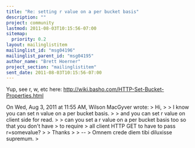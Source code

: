 ```yaml
---
title: "Re: setting r value on a per bucket basis"
description: ""
project: community
lastmod: 2011-08-03T10:15:56-07:00
sitemap:
  priority: 0.2
layout: mailinglistitem
mailinglist_id: "msg04196"
mailinglist_parent_id: "msg04195"
author_name: "Brett Hoerner"
project_section: "mailinglistitem"
sent_date: 2011-08-03T10:15:56-07:00
---
```



Yup, see r, w, etc here: http://wiki.basho.com/HTTP-Set-Bucket-Properties.html

On Wed, Aug 3, 2011 at 11:55 AM, Wilson MacGyver  wrote:
&gt; Hi,
&gt;
&gt; I know you can set n value on a per bucket basis.
&gt;
&gt; and you can set r value on client side for read.
&gt;
&gt; can you set a r value on a per bucket basis too so that you don't have
&gt; to require
&gt; all client HTTP GET to have to pass r=somevalue?
&gt;
&gt; Thanks
&gt;
&gt; --
&gt; Omnem crede diem tibi diluxisse supremum.
&gt;
